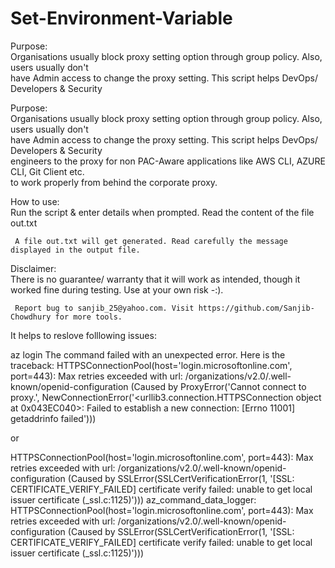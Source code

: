 # Set-Environment-Variable
 
  Purpose:                                                                                               
     Organisations usually block proxy setting option through group policy. Also, users usually don't    
     have Admin access to change the proxy setting. This script helps DevOps/ Developers & Security      
 
  Purpose:                                                                                               
     Organisations usually block proxy setting option through group policy. Also, users usually don't    
     have Admin access to change the proxy setting. This script helps DevOps/ Developers & Security      
     engineers to the proxy for non PAC-Aware applications like AWS CLI, AZURE CLI, Git Client etc.      
     to work properly from behind the corporate proxy.                                                   
                                                                                                         
  How to use:                                                                                            
     Run the script & enter details when prompted. Read the content of the file out.txt                  
                                                                                                         
     A file out.txt will get generated. Read carefully the message displayed in the output file.         
                                                                                                         
  Disclaimer:                                                                                            
     There is no guarantee/ warranty that it will work as intended, though it worked fine during testing. 
     Use at your own risk -:).                                                                           
                                                                                                         
     Report bug to sanjib_25@yahoo.com. Visit https://github.com/Sanjib-Chowdhury for more tools.        
 
 It helps to reslove folllowing issues:
 
az login
The command failed with an unexpected error. Here is the traceback:
HTTPSConnectionPool(host='login.microsoftonline.com', port=443): Max retries exceeded with url: /organizations/v2.0/.well-known/openid-configuration (Caused by ProxyError('Cannot connect to proxy.', NewConnectionError('<urllib3.connection.HTTPSConnection object at 0x043EC040>: Failed to establish a new connection: [Errno 11001] getaddrinfo failed')))

or

HTTPSConnectionPool(host='login.microsoftonline.com', port=443): Max retries exceeded with url: /organizations/v2.0/.well-known/openid-configuration (Caused by SSLError(SSLCertVerificationError(1, '[SSL: CERTIFICATE_VERIFY_FAILED] certificate verify failed: unable to get local issuer certificate (_ssl.c:1125)')))
az_command_data_logger: HTTPSConnectionPool(host='login.microsoftonline.com', port=443): Max retries exceeded with url: /organizations/v2.0/.well-known/openid-configuration (Caused by SSLError(SSLCertVerificationError(1, '[SSL: CERTIFICATE_VERIFY_FAILED] certificate verify failed: unable to get local issuer certificate (_ssl.c:1125)')))

